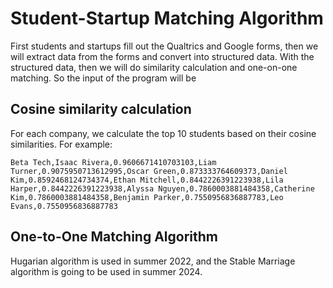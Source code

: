 # Student-Startup Matching Algorithm
First students and startups fill out the Qualtrics and Google forms, then we will extract data from the forms and convert into structured data. With the structured data, then we will do similarity calculation and one-on-one matching. So the input of the program will be 


## Cosine similarity calculation
For each company, we calculate the top 10 students based on their cosine similarities. For example:
```csv
Beta Tech,Isaac Rivera,0.9606671410703103,Liam Turner,0.9075950713612995,Oscar Green,0.873333764609373,Daniel Kim,0.8592468124734374,Ethan Mitchell,0.8442226391223938,Lila Harper,0.8442226391223938,Alyssa Nguyen,0.7860003881484358,Catherine Kim,0.7860003881484358,Benjamin Parker,0.7550956836887783,Leo Evans,0.7550956836887783
```

## One-to-One Matching Algorithm
Hugarian algorithm is used in summer 2022, and the Stable Marriage algorithm is going to be used in summer 2024.
